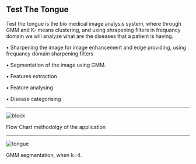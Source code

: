 Test The Tongue
-------------------------------------------------------------------------------------------------
Test the tongue is the bio medical image analysis system, where through GMM and K- means clustering, 
and using shrapening filters in frequancy domain we will analyze what are the diseases that a patient is having.

• Sharpening the image for image enhancement and edge providing, using frequancy domain sharpening filters

• Segmentation of the image using GMM.

• Features extraction

• Feature analysing

• Disease categorising

------------------------------------------------------------------------------------------------------

 ![block](https://user-images.githubusercontent.com/22126720/46804167-8b83a000-cd7f-11e8-99aa-88d14d832236.png)

   Flow Chart methodolgy of the application
   
 -------------------------------------------------------------------------------------------------------
 
 
![tongue](https://user-images.githubusercontent.com/22126720/46804485-4f9d0a80-cd80-11e8-8e94-5fae9bd74f8e.png)

GMM segmentation, when k=4.
